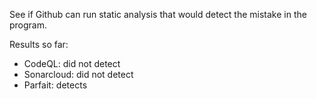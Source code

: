 See if Github can run static analysis that would detect the mistake in the program.

Results so far:
  - CodeQL: did not detect
  - Sonarcloud: did not detect
  - Parfait: detects
